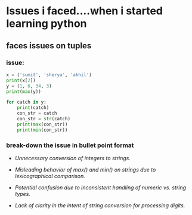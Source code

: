 # Issues i faced....when i started learning python

## faces issues on tuples

### issue:

```python
x = ('sumit', 'sherya', 'akhil')
print(x[2])
y = (1, 6, 34, 3)
print(max(y))

for catch in y:
    print(catch)
    con_str = catch
    con_str = str(catch)
    print(max(con_str))
    print(min(con_str))
```

### break-down the issue in bullet point format

- *Unnecessary conversion of integers to strings.*

- *Misleading behavior of max() and min() on strings due to lexicographical comparison.*

- *Potential confusion due to inconsistent handling of numeric vs. string types.*

- *Lack of clarity in the intent of string conversion for processing digits.*
